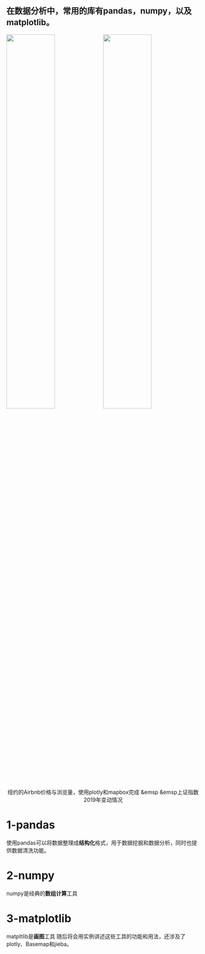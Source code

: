 ## 在数据分析中，常用的库有pandas，numpy，以及matplotlib。

<img src="https://github.com/ShaoZC/Data-Analysis-Using-Python-2019/blob/master/02-Airbnb.svg" width="50%"><img src="https://github.com/ShaoZC/Data-Analysis-Using-Python-2019/blob/master/02-Airbnb.svg" width="50%">

<div align=center>纽约的Airbnb价格与浏览量，使用plotly和mapbox完成 &emsp &emsp上证指数2019年变动情况</div>

# 1-pandas
使用pandas可以将数据整理成**结构化**格式，用于数据挖掘和数据分析，同时也提供数据清洗功能。
# 2-numpy
numpy是经典的**数组计算**工具
# 3-matplotlib
matpltlib是**画图**工具
随后将会用实例讲述这些工具的功能和用法，还涉及了plotly、Basemap和jieba。

